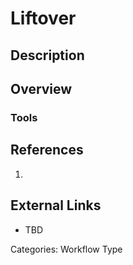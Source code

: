 # Liftover #
## Description ##
## Overview ##
### Tools ###
## References ##
1.

## External Links ##
* TBD

Categories: Workflow Type
